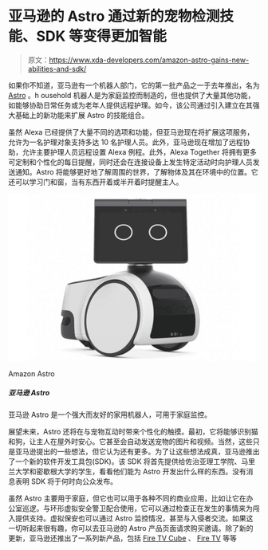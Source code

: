 # 亚马逊的 Astro 通过新的宠物检测技能、SDK 等变得更加智能

> 原文：<https://www.xda-developers.com/amazon-astro-gains-new-abilities-and-sdk/>

如果你不知道，亚马逊有一个机器人部门，它的第一批产品之一于去年推出，名为 [Astro](https://www.xda-developers.com/amazon-astro-announced/) 。h ousehold 机器人是为家庭监控而制造的，但也提供了大量其他功能，如能够协助日常任务或为老年人提供远程护理。如今，该公司通过引入建立在其强大基础上的新功能来扩展 Astro 的技能组合。

虽然 Alexa 已经提供了大量不同的选项和功能，但亚马逊现在将扩展这项服务，允许为一名护理对象支持多达 10 名护理人员。此外，亚马逊现在增加了远程协助，允许主要护理人员远程设置 Alexa 例程。此外，Alexa Together 将拥有更多可定制和个性化的每日提醒，同时还会在连接设备上发生特定活动时向护理人员发送通知。Astro 将能够更好地了解周围的世界，了解物体及其在环境中的位置。它还可以学习门和窗，当有东西开着或半开着时提醒主人。

 <picture>![Amazon Astro is a powerful and friendly household robot that can be used for home monitoring.](img/9fe3450c1d23491a7bb2393bbe3efff4.png)</picture> 

Amazon Astro

##### 亚马逊 Astro

亚马逊 Astro 是一个强大而友好的家用机器人，可用于家庭监控。

展望未来，Astro 还将在与宠物互动时带来个性化的触摸。最初，它将能够识别猫和狗，让主人在屋外时安心。它甚至会自动发送宠物的图片和视频。当然，这些只是亚马逊提出的一些想法，但它认为还有更多。为了让这些想法成真，亚马逊推出了一个新的软件开发工具包(SDK)。该 SDK 将首先提供给佐治亚理工学院、马里兰大学和密歇根大学的学生，看看他们能为 Astro 开发出什么样的东西。没有消息表明 SDK 将于何时向公众发布。

虽然 Astro 主要用于家庭，但它也可以用于各种不同的商业应用，比如让它在办公室巡逻。与环形虚拟安全警卫配合使用，它可以通过检查正在发生的事情来为闯入提供支持。虚拟保安也可以通过 Astro 监控情况，甚至与入侵者交流。如果这一切听起来很有趣，你可以去亚马逊的 Astro 产品页面请求购买邀请。除了新的更新，亚马逊还推出了一系列新产品，包括 [Fire TV Cube](https://www.xda-developers.com/amazon-new-fire-tv-cube/) 、 [Fire TV](https://www.xda-developers.com/fire-tv-omni-qled-series-launch/) 等等